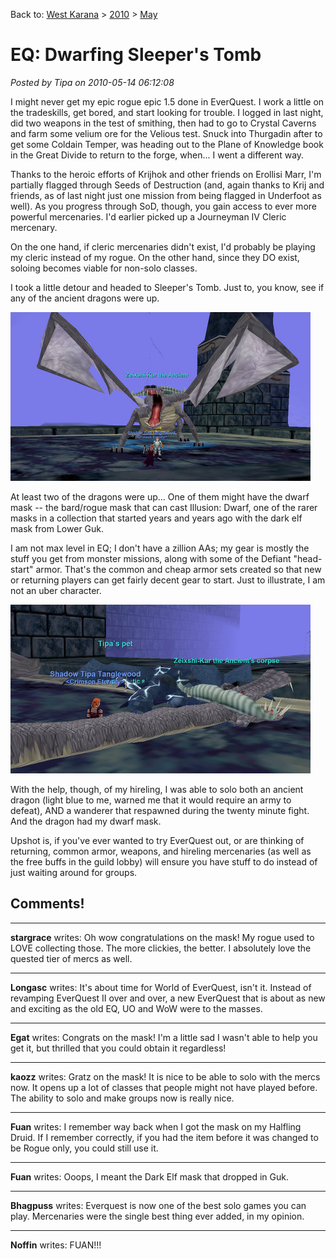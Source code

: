 Back to: [West Karana](/posts/westkarana.md) > [2010](/posts/2010/westkarana.md) > [May](./westkarana.md)
# EQ: Dwarfing Sleeper's Tomb

*Posted by Tipa on 2010-05-14 06:12:08*

I might never get my epic rogue epic 1.5 done in EverQuest. I work a little on the tradeskills, get bored, and start looking for trouble. I logged in last night, did two weapons in the test of smithing, then had to go to Crystal Caverns and farm some velium ore for the Velious test. Snuck into Thurgadin after to get some Coldain Temper, was heading out to the Plane of Knowledge book in the Great Divide to return to the forge, when... I went a different way.

Thanks to the heroic efforts of Krijhok and other friends on Erollisi Marr, I'm partially flagged through Seeds of Destruction (and, again thanks to Krij and friends, as of last night just one mission from being flagged in Underfoot as well). As you progress through SoD, though, you gain access to ever more powerful mercenaries. I'd earlier picked up a Journeyman IV Cleric mercenary.

On the one hand, if cleric mercenaries didn't exist, I'd probably be playing my cleric instead of my rogue. On the other hand, since they DO exist, soloing becomes viable for non-solo classes.

I took a little detour and headed to Sleeper's Tomb. Just to, you know, see if any of the ancient dragons were up.

![](../../../uploads/2010/05/eqgame-2010-05-13-21-36-12-65.jpg "Oh no, a dragon!")

At least two of the dragons were up... One of them might have the dwarf mask -- the bard/rogue mask that can cast Illusion: Dwarf, one of the rarer masks in a collection that started years and years ago with the dark elf mask from Lower Guk.

I am not max level in EQ; I don't have a zillion AAs; my gear is mostly the stuff you get from monster missions, along with some of the Defiant "head-start" armor. That's the common and cheap armor sets created so that new or returning players can get fairly decent gear to start. Just to illustrate, I am not an uber character.

![](../../../uploads/2010/05/eqgame-2010-05-13-21-44-01-54.jpg "Here's how I train MY dragon...")

With the help, though, of my hireling, I was able to solo both an ancient dragon (light blue to me, warned me that it would require an army to defeat), AND a wanderer that respawned during the twenty minute fight. And the dragon had my dwarf mask.

Upshot is, if you've ever wanted to try EverQuest out, or are thinking of returning, common armor, weapons, and hireling mercenaries (as well as the free buffs in the guild lobby) will ensure you have stuff to do instead of just waiting around for groups.

## Comments!

---

**stargrace** writes: Oh wow congratulations on the mask! My rogue used to LOVE collecting those. The more clickies, the better. I absolutely love the quested tier of mercs as well.

---

**Longasc** writes: It's about time for World of EverQuest, isn't it. Instead of revamping EverQuest II over and over, a new EverQuest that is about as new and exciting as the old EQ, UO and WoW were to the masses.

---

**Egat** writes: Congrats on the mask! I'm a little sad I wasn't able to help you get it, but thrilled that you could obtain it regardless!

---

**kaozz** writes: Gratz on the mask! It is nice to be able to solo with the mercs now. It opens up a lot of classes that people might not have played before. The ability to solo and make groups now is really nice.

---

**Fuan** writes: I remember way back when I got the mask on my Halfling Druid. If I remember correctly, if you had the item before it was changed to be Rogue only, you could still use it.

---

**Fuan** writes: Ooops, I meant the Dark Elf mask that dropped in Guk.

---

**Bhagpuss** writes: Everquest is now one of the best solo games you can play. Mercenaries were the single best thing ever added, in my opinion.

---

**Noffin** writes: FUAN!!!

